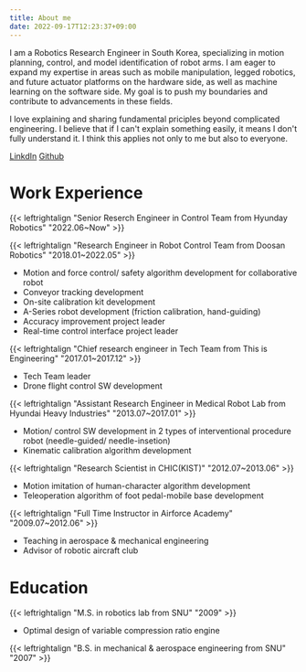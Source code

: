 ```yaml
---
title: About me
date: 2022-09-17T12:23:37+09:00
---
```

I am a Robotics Research Engineer in South Korea, specializing in motion planning, control, and model identification of robot arms. I am eager to expand my expertise in areas such as mobile manipulation, legged robotics, and future actuator platforms on the hardware side, as well as machine learning on the software side. My goal is to push my boundaries and contribute to advancements in these fields.

I love explaining and sharing fundamental priciples beyond complicated engineering. I believe that if I can't explain something easily, it means I don't fully understand it. I think this applies not only to me but also to everyone.

[LinkdIn](https://www.linkedin.com/in/hancheol-choi/) 
[Github](https://github.com/elton-choi)



# Work Experience
{{< leftrightalign "Senior Reserch Engineer in Control Team from Hyunday Robotics"  "2022.06~Now" >}}

{{< leftrightalign "Research Engineer in Robot Control Team from Doosan Robotics"         "2018.01~2022.05" >}}
- Motion and force control/ safety algorithm development for collaborative robot  
- Conveyor tracking development
- On-site calibration kit development
- A-Series robot development (friction calibration, hand-guiding)
- Accuracy improvement project leader
- Real-time control interface project leader

{{< leftrightalign "Chief research engineer in Tech Team from This is Engineering"                    "2017.01~2017.12" >}}
- Tech Team leader
- Drone flight control SW development

{{< leftrightalign "Assistant Research Engineer in Medical Robot Lab from Hyundai Heavy Industries" "2013.07~2017.01" >}}
- Motion/ control SW development in 2 types of interventional procedure robot (needle-guided/ needle-insetion)
- Kinematic calibration algorithm development

{{< leftrightalign "Research Scientist in CHIC(KIST)" "2012.07~2013.06" >}}
- Motion imitation of human-character algorithm development
- Teleoperation algorithm of foot pedal-mobile base development

{{< leftrightalign "Full Time Instructor in Airforce Academy" "2009.07~2012.06" >}}
- Teaching in aerospace & mechanical engineering
- Advisor of robotic aircraft club

# Education
{{< leftrightalign "M.S. in robotics lab from SNU" "2009" >}}
  - Optimal design of variable compression ratio engine

{{< leftrightalign "B.S. in mechanical & aerospace engineering from SNU" "2007" >}}